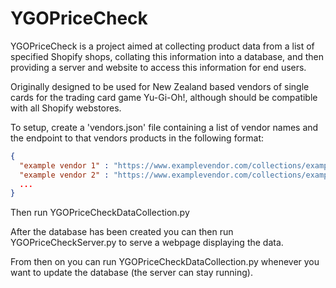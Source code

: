 
# YGOPriceCheck

YGOPriceCheck is a project aimed at collecting product data from a list of specified Shopify shops, collating this information into a database, and then providing a server and website to access this information for end users. 

Originally designed to be used for New Zealand based vendors of single cards for the trading card game Yu-Gi-Oh!, although should be compatible with all Shopify webstores.

To setup, create a 'vendors.json' file containing a list of vendor names and the endpoint to that vendors products in the following format:

```json
{
  "example vendor 1" : "https://www.examplevendor.com/collections/example-products-endpoint-1/",
  "example vendor 2" : "https://www.examplevendor.com/collections/example-products-endpoint-2/",
  ...
}
```

Then run YGOPriceCheckDataCollection.py

After the database has been created you can then run YGOPriceCheckServer.py to serve a webpage displaying the data.

From then on you can run YGOPriceCheckDataCollection.py whenever you want to update the database (the server can stay running).

